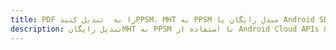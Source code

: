 ---title: PDF را به  تبدیل کنیدPPSM، MHT به PPSM مبدل رایگان یا Android SDKdescription: تبدیل رایگانMHT به PPSM با استفاده از Android Cloud APIs & SDK همچنین اسناد PDF را در Cloud ایجاد، ویرایش و رندر کنید.---